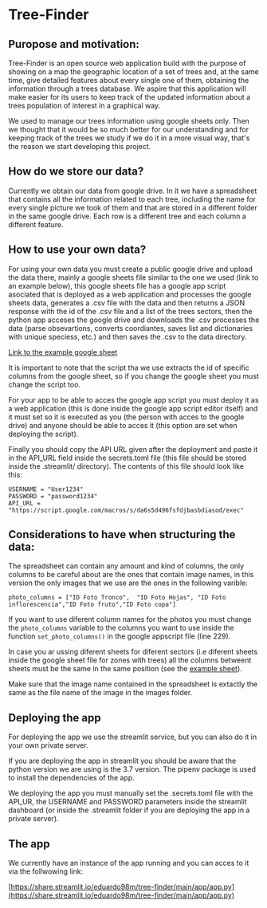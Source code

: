 # Tree-Finder
## Puropose and motivation:
Tree-Finder is an open source web application build with the purpose of showing on a map the geographic location of a set of trees and, at the same time, give detailed features about every single one of them, obtaining the information through a trees database. We aspire that this application will make easier for its users to keep track of the updated information about a trees population of interest in a graphical way.

We used to manage our trees information using google sheets only. Then we thought that it would be so much better for our understanding and for keeping track of the trees we study if we do it in a more visual way, that's the reason we start developing this project.
## How do we store our data?
Currently we obtain our data from google drive. In it we have a spreadsheet that contains all the information related to each tree, including the name for every single picture we took of them and that are stored in a different folder in the same google drive. Each row is a different tree and each column a different feature.

## How to use your own data?
For using your own data you must create a public google drive and upload the data there, mainly a google sheets file similar to the one we used (link to an example below), this google sheets file has a google app script asociated that is deployed as a web application and processes the google sheets data,  generates a .csv file with the data and then returns a JSON response with the id of the .csv file and a list of the trees sectors, then the python app acceses the google drive and downloads the .csv processes the data (parse obsevartions, converts coordiantes, saves list and dictionaries with unique speciess, etc.) and then saves the .csv to the data directory.

[Link to the example google sheet](https://docs.google.com/spreadsheets/d/1EcDP0P7dB9FYa2iXpSnD5WmczRM8CDPOq4xvHR7XZ64/edit?usp=sharing)

It is important to note that the script tha we use extracts the id of specific columns from the google sheet, so if you change the google sheet you must change the script too.

For your app to be able to acces the google app script you must deploy it as a web application (this is done inside the google app script editor itself) and it must set so it is  executed as you (the person with acces to the google drive) and anyone should be able to acces it (this option are set when deploying the script).

Finally you should copy the API URL given after the deployment and paste it in the API_URL field inside the secrets.toml file (this file should be stored inside the .streamlit/ directory). The contents of this file should look like this:
```
USERNAME = "User1234"
PASSWORD = "password1234"
API_URL = "https://script.google.com/macros/s/da6s5d496fsfdjbasbdiasod/exec"
```

## Considerations to have when structuring the data:
The spreadsheet can contain any amount and kind of columns, the only columns to be careful about are the ones that contain image names, in this version the only images that we use are the ones in the following varible:
```
photo_columns = ["ID Foto Tronco",	"ID Foto Hojas", "ID Foto inflorescencia","ID Foto fruto","ID Foto copa"]
```
If you want to use diferent column names for the photos you must change the `photo_columns` variable to the columns you want to use inside the function `set_photo_columns()` in the google appscript file (line 229).

In case you ar ussing diferent sheets for diferent sectors (i.e diferent sheets  inside the google sheet file for  zones with trees) all the columns betweent sheets must be the same in the same position (see the [example sheet](https://docs.google.com/spreadsheets/d/1EcDP0P7dB9FYa2iXpSnD5WmczRM8CDPOq4xvHR7XZ64/edit?usp=sharing)).
  
Make sure that the image name contained in the spreadsheet is extactly the same as the file name of the image in the images folder.

## Deploying the app

For deploying the app we use the streamlit service, but you can also do it in your own private server.  

If you are deploying the app in streamlit you should be aware that the python version we are using is the 3.7 version. The pipenv package is used to install the dependencies of the app.

We deploying the app you must manually set the .secrets.toml file with the API_UR, the USERNAME and PASSWORD parameters inside the streamlit dashboard (or inside the .streamlit folder if you are deploying the app in a private server).


## The app

We currently have an instance of the app running and you can acces to it via the follwowing link:


[https://share.streamlit.io/eduardo98m/tree-finder/main/app/app.py](https://share.streamlit.io/eduardo98m/tree-finder/main/app/app.py)
